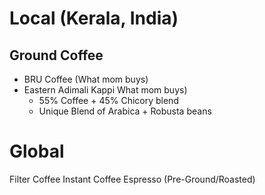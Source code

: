 # Local (Kerala, India)
## Ground Coffee
- BRU Coffee (What mom buys)
- Eastern Adimali Kappi What mom buys)
	- 55% Coffee + 45% Chicory blend
	- Unique Blend of Arabica + Robusta beans
# Global


Filter Coffee
Instant Coffee
Espresso (Pre-Ground/Roasted)